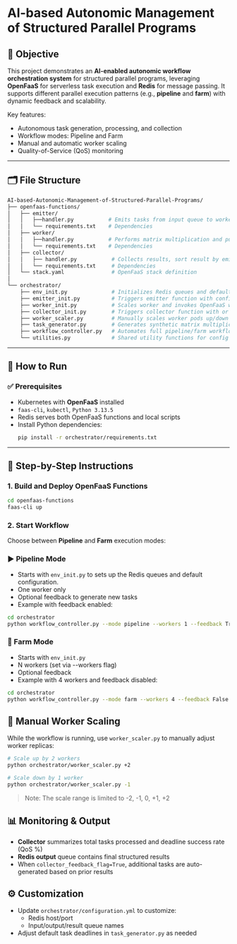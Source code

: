# AI-based Autonomic Management of Structured Parallel Programs

## 🎯 Objective

This project demonstrates an **AI-enabled autonomic workflow orchestration system** for structured parallel programs, leveraging **OpenFaaS** for serverless task execution and **Redis** for message passing. It supports different parallel execution patterns (e.g., **pipeline** and **farm**) with dynamic feedback and scalability.

Key features:
- Autonomous task generation, processing, and collection
- Workflow modes: Pipeline and Farm
- Manual and automatic worker scaling
- Quality-of-Service (QoS) monitoring

---

## 🗂️ File Structure

```bash
AI-based-Autonomic-Management-of-Structured-Parallel-Programs/
├── openfaas-functions/
│   ├── emitter/
│   │   ├──handler.py           # Emits tasks from input queue to worker queue
│   │   └── requirements.txt    # Dependencies
│   ├── worker/
│   │   ├──handler.py           # Performs matrix multiplication and push results into result queue
│   │   └── requirements.txt    # Dependencies
│   ├── collector/
│   │   ├── handler.py           # Collects results, sort result by emit timestamp into output queue, and evaluates QoS, sends feedback to input queue if enabled
│   │   └── requirements.txt     # Dependencies
│   └── stack.yaml               # OpenFaaS stack definition
│
└── orchestrator/
    ├── env_init.py              # Initializes Redis queues and default config
    ├── emitter_init.py          # Triggers emitter function with configuration
    ├── worker_init.py           # Scales worker and invokes OpenFaaS worker function
    ├── collector_init.py        # Triggers collector function with or without feedback
    ├── worker_scaler.py         # Manually scales worker pods up/down (+1, -1, etc.)
    ├── task_generator.py        # Generates synthetic matrix multiplication tasks
    ├── workflow_controller.py   # Automates full pipeline/farm workflow
    └── utilities.py             # Shared utility functions for config and K8s client
```

---

## 🚀 How to Run

### ✅ Prerequisites

- Kubernetes with **OpenFaaS** installed
- `faas-cli`, `kubectl`, `Python 3.13.5`
- Redis serves both OpenFaaS functions and local scripts
- Install Python dependencies:
  ```bash
  pip install -r orchestrator/requirements.txt

---

## 🔧 Step-by-Step Instructions

### 1. Build and Deploy OpenFaaS Functions

```bash
cd openfaas-functions
faas-cli up
```
### 2. Start Workflow
Choose between **Pipeline** and **Farm** execution modes:

### ▶️ Pipeline Mode

- Starts with `env_init.py` to sets up the Redis queues and default configuration.
- One worker only
- Optional feedback to generate new tasks
- Example with feedback enabled:

```bash
cd orchestrator
python workflow_controller.py --mode pipeline --workers 1 --feedback True --tasks 1000
```

### 🌾 Farm Mode

- Starts with `env_init.py`
- N workers (set via --workers flag)
- Optional feedback
- Example with 4 workers and feedback disabled:

```bash
cd orchestrator
python workflow_controller.py --mode farm --workers 4 --feedback False --tasks 1000
```
## 🔁 Manual Worker Scaling
While the workflow is running, use `worker_scaler.py` to manually adjust worker replicas:

```bash
# Scale up by 2 workers
python orchestrator/worker_scaler.py +2

# Scale down by 1 worker
python orchestrator/worker_scaler.py -1
```
> Note: The scale range is limited to -2, -1, 0, +1, +2

## 📊 Monitoring & Output

- **Collector** summarizes total tasks processed and deadline success rate (QoS %)
- **Redis output** queue contains final structured results
- When `collector_feedback_flag=True`, additional tasks are auto-generated based on prior results

## ⚙️ Customization

- Update `orchestrator/configuration.yml` to customize:
  - Redis host/port
  - Input/output/result queue names
- Adjust default task deadlines in `task_generator.py` as needed
